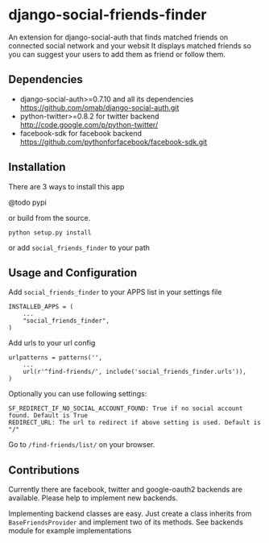django-social-friends-finder
============================

An extension for django-social-auth that finds matched friends on connected social network and your websit
It displays matched friends so you can suggest your users to add them as friend or follow them. 

Dependencies
------------

  * django-social-auth>=0.7.10 and all its dependencies https://github.com/omab/django-social-auth.git
  * python-twitter>=0.8.2 for twitter backend http://code.google.com/p/python-twitter/
  * facebook-sdk for facebook backend https://github.com/pythonforfacebook/facebook-sdk.git

Installation
------------

There are 3 ways to install this app

@todo pypi

or build from the source.

    python setup.py install

or add `social_friends_finder` to your path

Usage and Configuration
-----------------------

Add `social_friends_finder` to your APPS list in your settings file

    INSTALLED_APPS = (
        ...
        "social_friends_finder",
    )

Add urls to your url config

    urlpatterns = patterns('',
        ...
        url(r'^find-friends/', include('social_friends_finder.urls')),
    )

Optionally you can use following settings:

    SF_REDIRECT_IF_NO_SOCIAL_ACCOUNT_FOUND: True if no social account found. Default is True
    REDIRECT_URL: The url to redirect if above setting is used. Default is "/"

Go to `/find-friends/list/` on your browser.

Contributions
-------------

Currently there are facebook, twitter and google-oauth2 backends are available. Please help to implement new backends.

Implementing backend classes are easy. Just create a class inherits from `BaseFriendsProvider` and implement two of its methods. 
See backends module for example implementations
